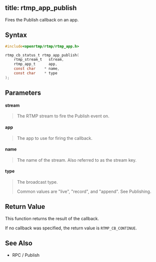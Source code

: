 title: rtmp_app_publish
--------------------------

Fires the Publish callback on an app. 

## Syntax ##

```c
#include<openrtmp/rtmp/rtmp_app.h>

rtmp_cb_status_t rtmp_app_publish( 
	rtmp_stream_t   stream, 
	rtmp_app_t      app, 
	const char    * name, 
	const char    * type 
);
```

## Parameters ##
#### stream ####
> The RTMP stream to fire the Publish event on.

#### app ####
> The app to use for firing the callback.

#### name ####
> The name of the stream. Also referred to as the stream key.

#### type ####
> The broadcast type.
> 
> Common values are "live", "record", and "append". See Publishing.

## Return Value ##
This function returns the result of the callback.

If no callback was specified, the return value is `RTMP_CB_CONTINUE`.

## See Also ##
* RPC / Publish
